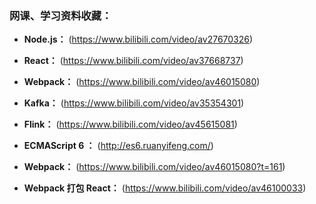  ### 网课、学习资料收藏：

+ **Node.js：** (https://www.bilibili.com/video/av27670326)

+ **React：** (https://www.bilibili.com/video/av37668737)

+ **Webpack：** (https://www.bilibili.com/video/av46015080)

+ **Kafka：** (https://www.bilibili.com/video/av35354301)

+ **Flink：** (https://www.bilibili.com/video/av45615081)

+ **ECMAScript 6 ：** (http://es6.ruanyifeng.com/)

+ **Webpack：** (https://www.bilibili.com/video/av46015080?t=161)

+ **Webpack 打包 React：** (https://www.bilibili.com/video/av46100033)

